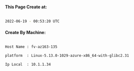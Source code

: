 
   
#### This Page Create at:

```bash

2022-06-19 - 00:53:20 UTC

```

#### Create By Machine:

```bash

Host Name : fv-az163-135

platform  : Linux-5.13.0-1029-azure-x86_64-with-glibc2.31

Ip Local  : 10.1.1.34

```

